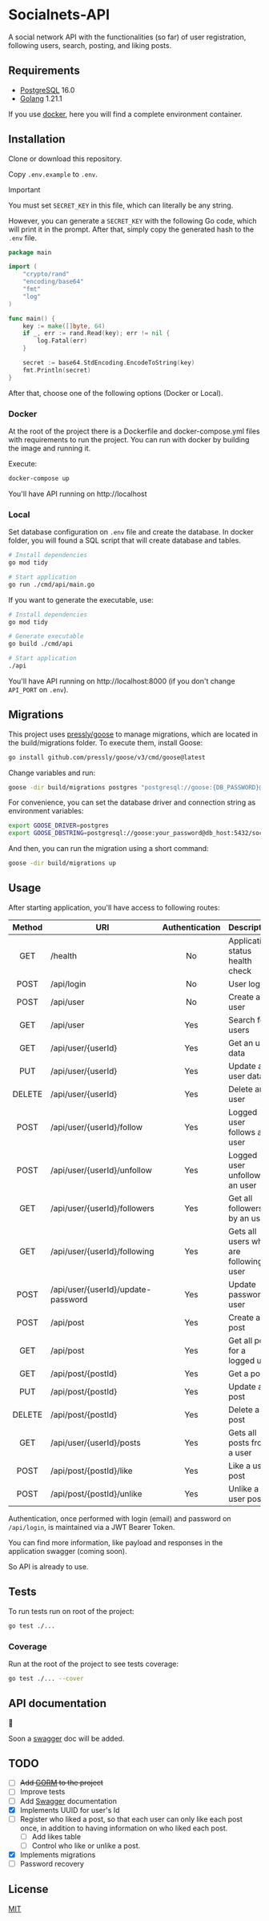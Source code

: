 # Socialnets-API

A social network API with the functionalities (so far) of user registration, following users, search, posting, and liking posts.

## Requirements

- [PostgreSQL](https://www.postgresql.org/) 16.0
- [Golang](https://go.dev/) 1.21.1

If you use [docker](https://www.docker.com/), here you will find a complete environment container.

## Installation

Clone or download this repository.

Copy `.env.example` to `.env`.

> [!IMPORTANT]
> You must set `SECRET_KEY` in this file, which can literally be any string.

However, you can generate a `SECRET_KEY` with the following Go code, which will print it in the prompt. After that, simply copy the generated hash to the `.env` file.

```Go
package main

import (
	"crypto/rand"
	"encoding/base64"
	"fmt"
	"log"
)

func main() {
	key := make([]byte, 64)
	if _, err := rand.Read(key); err != nil {
		log.Fatal(err)
	}

	secret := base64.StdEncoding.EncodeToString(key)
	fmt.Println(secret)
}
```

After that, choose one of the following options (Docker or Local).

### Docker

At the root of the project there is a Dockerfile and docker-compose.yml files with requirements to run the project.
You can run with docker by building the image and running it.

Execute:

```bash
docker-compose up
```

You'll have API running on http://localhost

### Local

Set database configuration on `.env` file and create the database. In docker folder, you will found a SQL script that will create database and tables.

```bash
# Install dependencies
go mod tidy

# Start application
go run ./cmd/api/main.go
```

If you want to generate the executable, use:
```bash
# Install dependencies
go mod tidy

# Generate executable
go build ./cmd/api

# Start application
./api
```

You'll have API running on http://localhost:8000 (if you don't change `API_PORT` on `.env`).

## Migrations

This project uses [pressly/goose](https://github.com/pressly/goose) to manage migrations, which are located in the build/migrations folder. To execute them, install Goose:

```bash
go install github.com/pressly/goose/v3/cmd/goose@latest
```

Change variables and run:
```bash
goose -dir build/migrations postgres "postgresql://goose:{DB_PASSWORD}@{DB_HOST}:5432/{DATABASE_NAME}?sslmode=disable" up
```

For convenience, you can set the database driver and connection string as environment variables:

```bash
export GOOSE_DRIVER=postgres
export GOOSE_DBSTRING=postgresql://goose:your_password@db_host:5432/socialnets?sslmode=disable
```

And then, you can run the migration using a short command:

```bash
goose -dir build/migrations up
```

## Usage

After starting application, you'll have access to following routes:

| Method | URI                                | Authentication | Description                             |
|:------:|------------------------------------|:--------------:|-----------------------------------------|
|  GET   | /health                            |       No       | Application status health check         |
|  POST  | /api/login                         |       No       | User login                              |
|  POST  | /api/user                          |       No       | Create an user                          |
|  GET   | /api/user                          |      Yes       | Search for users                        |
|  GET   | /api/user/{userId}                 |      Yes       | Get an user data                        |
|  PUT   | /api/user/{userId}                 |      Yes       | Update an user data                     |
| DELETE | /api/user/{userId}                 |      Yes       | Delete an user                          |
|  POST  | /api/user/{userId}/follow          |      Yes       | Logged user follows an user             |
|  POST  | /api/user/{userId}/unfollow        |      Yes       | Logged user unfollows an user           |
|  GET   | /api/user/{userId}/followers       |      Yes       | Get all followers by an user            |
|  GET   | /api/user/{userId}/following       |      Yes       | Gets all users who are following a user |
|  POST  | /api/user/{userId}/update-password |      Yes       | Update password user                    |
|  POST  | /api/post                          |      Yes       | Create a post                           |
|  GET   | /api/post                          |      Yes       | Get all post for a logged user          |
|  GET   | /api/post/{postId}                 |      Yes       | Get a post                              |
|  PUT   | /api/post/{postId}                 |      Yes       | Update a post                           |
| DELETE | /api/post/{postId}                 |      Yes       | Delete a post                           |
|  GET   | /api/user/{userId}/posts           |      Yes       | Gets all posts from a user              |
|  POST  | /api/post/{postId}/like            |      Yes       | Like a user post                        |
|  POST  | /api/post/{postId}/unlike          |      Yes       | Unlike a user post                      |

Authentication, once performed with login (email) and password on `/api/login`, is maintained via a JWT Bearer Token.

You can find more information, like payload and responses in the application swagger (coming soon).

So API is already to use.

## Tests

To run tests run on root of the project:

```bash
go test ./...
```

### Coverage

Run at the root of the project to see tests coverage:
```bash
go test ./... --cover
```

## API documentation

:construction:

Soon a [swagger](https://swagger.io/docs/specification/2-0/what-is-swagger/) doc will be added.

## TODO

- [ ] ~~Add [GORM](https://gorm.io) to the project~~
- [ ] Improve tests
- [ ] Add [Swagger](https://swagger.io) documentation
- [x] Implements UUID for user's Id
- [ ] Register who liked a post, so that each user can only like each post once, in addition to having information on who liked each post. 
    + [ ] Add likes table
    + [ ] Control who like or unlike a post.
- [x] Implements migrations
- [ ] Password recovery

## License

[MIT](./LICENSE)